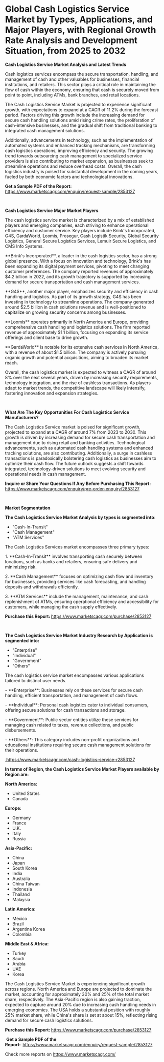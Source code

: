 <p><h1>Global Cash Logistics Service Market by Types, Applications, and Major Players, with Regional Growth Rate Analysis and Development Situation, from 2025 to 2032</h1></p><p><strong>Cash Logistics Service Market Analysis and Latest Trends</strong></p>
<p><p>Cash logistics services encompass the secure transportation, handling, and management of cash and other valuables for businesses, financial institutions, and retailers. This sector plays a critical role in maintaining the flow of cash within the economy, ensuring that cash is securely moved from point to point, including ATMs, bank branches, and retail locations.</p><p>The Cash Logistics Service Market is projected to experience significant growth, with expectations to expand at a CAGR of 11.2% during the forecast period. Factors driving this growth include the increasing demand for secure cash handling solutions amid rising crime rates, the proliferation of cash-intensive businesses, and the gradual shift from traditional banking to integrated cash management solutions. </p><p>Additionally, advancements in technology, such as the implementation of automated systems and enhanced tracking mechanisms, are transforming cash logistics operations, improving efficiency and security. The growing trend towards outsourcing cash management to specialized service providers is also contributing to market expansion, as businesses seek to streamline operations and reduce overhead costs. Overall, the cash logistics industry is poised for substantial development in the coming years, fueled by both economic factors and technological innovations.</p></p>
<p><strong>Get a Sample PDF of the Report:&nbsp;</strong> <a href="https://www.marketscagr.com/enquiry/request-sample/2853127?utm_campaign=1835&utm_medium=2&utm_source=Github&utm_content=ia&utm_term=11032025&utm_id=cash-logistics-service">https://www.marketscagr.com/enquiry/request-sample/2853127</a></p>
<p>&nbsp;</p>
<p><strong>Cash Logistics Service Major Market Players</strong></p>
<p><p>The cash logistics service market is characterized by a mix of established players and emerging companies, each striving to enhance operational efficiency and customer service. Key players include Brink's Incorporated, G4S, GardaWorld, Loomis, Prosegur, Cash Logistik Security, Global Security Logistics, General Secure Logistics Services, Lemuir Secure Logistics, and CMS Info Systems.</p><p>**Brink's Incorporated**, a leader in the cash logistics sector, has a strong global presence. With a focus on innovation and technology, Brink's has been expanding its digital payment services, pivoting to meet changing customer preferences. The company reported revenues of approximately $4.2 billion in 2022, and its growth trajectory is supported by increasing demand for secure transportation and cash management services.</p><p>**G4S**, another major player, emphasizes security and efficiency in cash handling and logistics. As part of its growth strategy, G4S has been investing in technology to streamline operations. The company generated around $2.5 billion in cash solutions revenue and is well-positioned to capitalize on growing security concerns among businesses.</p><p>**Loomis** operates primarily in North America and Europe, providing comprehensive cash handling and logistics solutions. The firm reported revenue of approximately $1.1 billion, focusing on expanding its service offerings and client base to drive growth.</p><p>**GardaWorld** is notable for its extensive cash services in North America, with a revenue of about $1.5 billion. The company is actively pursuing organic growth and potential acquisitions, aiming to broaden its market reach.</p><p>Overall, the cash logistics market is expected to witness a CAGR of around 8% over the next several years, driven by increasing security requirements, technology integration, and the rise of cashless transactions. As players adapt to market trends, the competitive landscape will likely intensify, fostering innovation and expansion strategies.</p></p>
<p>&nbsp;</p>
<p><strong>What Are The Key Opportunities For Cash Logistics Service Manufacturers?</strong></p>
<p><p>The Cash Logistics Service market is poised for significant growth, projected to expand at a CAGR of around 7% from 2023 to 2030. This growth is driven by increasing demand for secure cash transportation and management due to rising retail and banking activities. Technological advancements, such as automated cash handling systems and enhanced tracking solutions, are also contributing. Additionally, a surge in cashless transactions is paradoxically bolstering cash logistics as businesses aim to optimize their cash flow. The future outlook suggests a shift towards integrated, technology-driven solutions to meet evolving security and operational needs in cash management.</p></p>
<p><strong>Inquire or Share Your Questions If Any Before Purchasing This Report:</strong> <a href="https://www.marketscagr.com/enquiry/pre-order-enquiry/2853127?utm_campaign=1835&utm_medium=2&utm_source=Github&utm_content=ia&utm_term=11032025&utm_id=cash-logistics-service">https://www.marketscagr.com/enquiry/pre-order-enquiry/2853127</a></p>
<p>&nbsp;</p>
<p><strong>Market Segmentation</strong></p>
<p><strong>The Cash Logistics Service Market Analysis by types is segmented into:</strong></p>
<p><ul><li>"Cash-In-Transit"</li><li>"Cash Management"</li><li>"ATM Services"</li></ul></p>
<p><p>The Cash Logistics Services market encompasses three primary types: </p><p>1. **Cash-In-Transit** involves transporting cash securely between locations, such as banks and retailers, ensuring safe delivery and minimizing risk.</p><p>   </p><p>2. **Cash Management** focuses on optimizing cash flow and inventory for businesses, providing services like cash forecasting, and handling deposits and withdrawals efficiently.</p><p>   </p><p>3. **ATM Services** include the management, maintenance, and cash replenishment of ATMs, ensuring operational efficiency and accessibility for customers, while managing the cash supply effectively.</p></p>
<p><strong>Purchase this Report:&nbsp;</strong><a href="https://www.marketscagr.com/purchase/2853127?utm_campaign=1835&utm_medium=2&utm_source=Github&utm_content=ia&utm_term=11032025&utm_id=cash-logistics-service">https://www.marketscagr.com/purchase/2853127</a></p>
<p>&nbsp;</p>
<p><strong>The Cash Logistics Service Market Industry Research by Application is segmented into:</strong></p>
<p><ul><li>"Enterprise"</li><li>"Individual"</li><li>"Government"</li><li>"Others"</li></ul></p>
<p><p>The cash logistics service market encompasses various applications tailored to distinct user needs. </p><p>- **Enterprise**: Businesses rely on these services for secure cash handling, efficient transportation, and management of cash flows. </p><p>- **Individual**: Personal cash logistics cater to individual consumers, offering secure solutions for cash transactions and storage. </p><p>- **Government**: Public sector entities utilize these services for managing cash related to taxes, revenue collections, and public disbursements. </p><p>- **Others**: This category includes non-profit organizations and educational institutions requiring secure cash management solutions for their operations.</p></p>
<p><a href="https://www.marketscagr.com/cash-logistics-service-r2853127?utm_campaign=1835&utm_medium=2&utm_source=Github&utm_content=ia&utm_term=11032025&utm_id=cash-logistics-service">&nbsp;https://www.marketscagr.com/cash-logistics-service-r2853127</a></p>
<p><strong>In terms of Region, the Cash Logistics Service Market Players available by Region are:</strong></p>
<p>
    <p> <strong> North America: </strong>
        <ul>
            <li>United States</li>
            <li>Canada</li>
        </ul>
        </p> 
    <p> <strong> Europe: </strong>
        <ul>
            <li>Germany</li>
            <li>France</li>
            <li>U.K.</li>
            <li>Italy</li>
            <li>Russia</li>
        </ul>
        </p> 
    <p> <strong> Asia-Pacific: </strong>
        <ul>
            <li>China</li>
            <li>Japan</li>
            <li>South Korea</li>
            <li>India</li>
            <li>Australia</li>
            <li>China Taiwan</li>
            <li>Indonesia</li>
            <li>Thailand</li>
            <li>Malaysia</li>
        </ul>
        </p> 
    <p> <strong> Latin America: </strong>
        <ul>
            <li>Mexico</li>
            <li>Brazil</li>
            <li>Argentina Korea</li>
            <li>Colombia</li>
        </ul>
        </p> 
    <p> <strong> Middle East & Africa: </strong>
        <ul>
            <li>Turkey</li>
            <li>Saudi</li>
            <li>Arabia</li>
            <li>UAE</li>
            <li>Korea</li>
        </ul>
    </p>
    </p>
<p><p>The Cash Logistics Service Market is experiencing significant growth across regions. North America and Europe are projected to dominate the market, accounting for approximately 30% and 25% of the total market share, respectively. The Asia-Pacific region is also gaining traction, expected to capture around 20% due to increasing cash handling needs in emerging economies. The USA holds a substantial position with roughly 25% market share, while China's share is set at about 15%, reflecting rising demand for secure cash logistics solutions.</p></p>
<p><strong>Purchase this Report: </strong><a href="https://www.marketscagr.com/purchase/2853127?utm_campaign=1835&utm_medium=2&utm_source=Github&utm_content=ia&utm_term=11032025&utm_id=cash-logistics-service">https://www.marketscagr.com/purchase/2853127</a></p>
<p>&nbsp;<strong>Get a Sample PDF of the Report:&nbsp;&nbsp;</strong><a href="https://www.marketscagr.com/enquiry/request-sample/2853127?utm_campaign=1835&utm_medium=2&utm_source=Github&utm_content=ia&utm_term=11032025&utm_id=cash-logistics-service">https://www.marketscagr.com/enquiry/request-sample/2853127</a></p>
<p><strong></strong></p>
<p>Check more reports on <a href="https://www.marketscagr.com/?utm_campaign=1835&utm_medium=2&utm_source=Github&utm_content=ia&utm_term=11032025&utm_id=cash-logistics-service">https://www.marketscagr.com/</a></p>